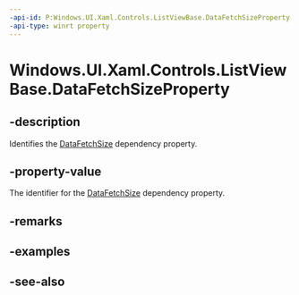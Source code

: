 ```yaml
---
-api-id: P:Windows.UI.Xaml.Controls.ListViewBase.DataFetchSizeProperty
-api-type: winrt property
---
```


<!-- Property syntax
public Windows.UI.Xaml.DependencyProperty DataFetchSizeProperty { get; }
-->

# Windows.UI.Xaml.Controls.ListViewBase.DataFetchSizeProperty

## -description
Identifies the [DataFetchSize](listviewbase_datafetchsize.md) dependency property.



## -property-value
The identifier for the [DataFetchSize](listviewbase_datafetchsize.md) dependency property.

## -remarks

## -examples

## -see-also
